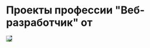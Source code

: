 <!DOCTYPE html>
<html lang="en">
<head>
  <meta charset="UTF-8">
  <meta name="viewport" content="width=device-width, initial-scale=1.0">
  <meta http-equiv="X-UA-Compatible" content="ie=edge">
  <style type="text/css">
   img {
     background-color: #363837;
   }
  </style>
</head>
<body>
  <h1>Проекты профессии "Веб-разработчик" от</h1> <img src="https://loftschool.com/img/logoretina.png">
</body>
</html>
